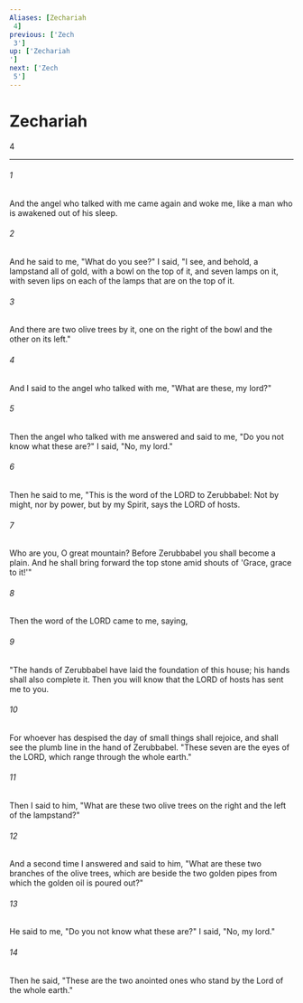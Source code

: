 ```yaml
---
Aliases: [Zechariah 4]
previous: ['Zech 3']
up: ['Zechariah']
next: ['Zech 5']
---
```

# Zechariah 4

***
 

###### 1 
And the angel who talked with me came again and woke me, like a man who is awakened out of his sleep.  

###### 2 
And he said to me, "What do you see?" I said, "I see, and behold, a lampstand all of gold, with a bowl on the top of it, and seven lamps on it, with seven lips on each of the lamps that are on the top of it.  

###### 3 
And there are two olive trees by it, one on the right of the bowl and the other on its left."  

###### 4 
And I said to the angel who talked with me, "What are these, my lord?"  

###### 5 
Then the angel who talked with me answered and said to me, "Do you not know what these are?" I said, "No, my lord."  

###### 6 
Then he said to me, "This is the word of the LORD to Zerubbabel: Not by might, nor by power, but by my Spirit, says the LORD of hosts.  

###### 7 
Who are you, O great mountain? Before Zerubbabel you shall become a plain. And he shall bring forward the top stone amid shouts of 'Grace, grace to it!'"  

###### 8 
Then the word of the LORD came to me, saying,  

###### 9 
"The hands of Zerubbabel have laid the foundation of this house; his hands shall also complete it. Then you will know that the LORD of hosts has sent me to you.  

###### 10 
For whoever has despised the day of small things shall rejoice, and shall see the plumb line in the hand of Zerubbabel. "These seven are the eyes of the LORD, which range through the whole earth."  

###### 11 
Then I said to him, "What are these two olive trees on the right and the left of the lampstand?"  

###### 12 
And a second time I answered and said to him, "What are these two branches of the olive trees, which are beside the two golden pipes from which the golden oil is poured out?"  

###### 13 
He said to me, "Do you not know what these are?" I said, "No, my lord."  

###### 14 
Then he said, "These are the two anointed ones who stand by the Lord of the whole earth."
